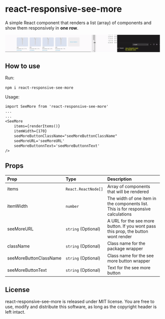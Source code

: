 # react-responsive-see-more

A simple React component that renders a list (array) of components and show them responsively in **one row**.

![React See More example](/example/example.gif)

## How to use

Run:

`npm i react-responsive-see-more`

Usage:

```
import SeeMore from 'react-responsive-see-more'
...
...
<SeeMore
    items={renderItems()}
    itemWidth={170}
    seeMoreButtonClassName="seeMoreButtonClassName"
    seeMoreURL='seeMoreURL'
    seeMoreButtonnText='seeMoreButtonnText'
/>
```

## Props

| Prop                   | Type                | Description                                                                       |
| :--------------------- | :------------------ | :-------------------------------------------------------------------------------- |
| items                  | `React.ReactNode[]` | Array of components that will be rendered                                         |
| itemWidth              | `number`            | The width of one item in the components list. This is for responsive calculations |
| seeMoreURL             | `string` (Optional) | A URL for the see more button. If you wont pass this prop, the button wont render |
| className              | `string` (Optional) | Class name for the package wrapper                                                |
| seeMoreButtonClassName | `string` (Optional) | Class name for the see more button wrapper                                        |
| seeMoreButtonText      | `string` (Optional) | Text for the see more button                                                      |

## License

react-responsive-see-more is released under MIT license. You are free to use, modify and distribute this software, as long as the copyright header is left intact.
